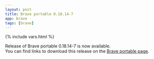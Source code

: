 ```yaml
---
layout: post
title: Brave portable 0.18.14-7
app: brave
tags: [brave]
---
```

{% include vars.html %}

Release of Brave portable 0.18.14-7 is now available.<br />
You can find links to download this release on the [Brave portable page](/app/brave-portable).